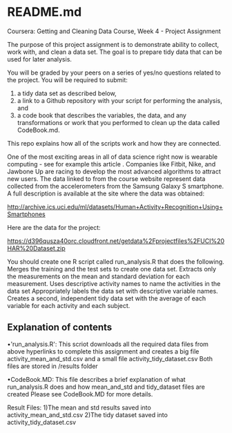 # README.md

Coursera: Getting and Cleaning Data Course, Week 4 - Project Assignment

The purpose of this project assignment is to demonstrate  ability to collect, work with, 
and clean a data set. The goal is to prepare tidy data that can be used for later analysis. 

You will be graded by your peers on a series of yes/no questions related to the project. 
You will be required to submit: 
1) a tidy data set as described below, 
2) a link to a Github repository with your script for performing the analysis, and 
3) a code book that describes the variables, the data, and any transformations or 
   work that you performed to clean up the data called CodeBook.md. 

This repo explains how all of the scripts work and how they are connected. 

One of the most exciting areas in all of data science right now is wearable computing - 
see for example this article . Companies like Fitbit, Nike, and Jawbone Up are racing to develop 
the most advanced algorithms to attract new users. The data linked to from the course website 
represent data collected from the accelerometers from the Samsung Galaxy S smartphone. 
A full description is available at the site where the data was obtained:

http://archive.ics.uci.edu/ml/datasets/Human+Activity+Recognition+Using+Smartphones

Here are the data for the project:

https://d396qusza40orc.cloudfront.net/getdata%2Fprojectfiles%2FUCI%20HAR%20Dataset.zip

You should create one R script called run_analysis.R that does the following. 
Merges the training and the test sets to create one data set.
Extracts only the measurements on the mean and standard deviation for each measurement. 
Uses descriptive activity names to name the activities in the data set
Appropriately labels the data set with descriptive variable names. 
Creates a second, independent tidy data set with the average of each variable for each activity and each subject. 


Explanation of contents
-------------------------
•'run_analysis.R': 
 This scriot downloads all the required data files from above hyperlinks to complete this assignment and 
 creates a big file activity_mean_and_std.csv and a small file activity_tidy_dataset.csv 
 Both files are stored in /results folder


•CodeBook.MD: 
This file describes a brief explanation of what run_analysis.R does and how mean_and_std and tidy_dataset files are created
Please see CodeBook.MD for more details.

Result Files:
1)The mean and std results saved into activity_mean_and_std.csv
2)The tidy dataset saved into activity_tidy_dataset.csv
